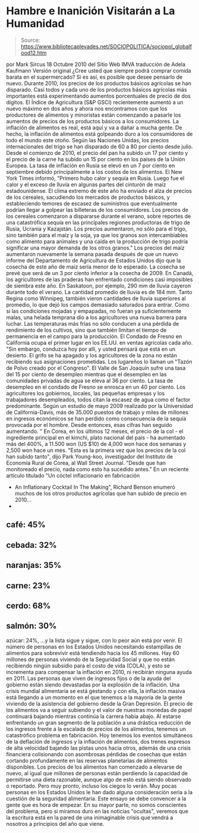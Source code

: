 # Hambre e Inanición Visitarán a La Humanidad

> Source: https://www.bibliotecapleyades.net/SOCIOPOLITICA/sociopol_globalfood12.htm

por Mark Sircus
18 Octubre 2010
del Sitio Web
IMVA
traducción de
Adela Kaufmann
Versión
original
¿Cree usted que siempre podrá comprar comida
barata en el supermercado? Si es así, es posible que desee pensarlo de nuevo.
Durante 2010, los precios de los productos básicos agrícolas se han
disparado. Casi todos y cada uno de los productos básicos agrícolas más
importantes está experimentando aumentos porcentuales de precio de dos
dígitos.
El Índice de Agricultura (S&P GSCI) recientemente aumentó a un nuevo máximo
en dos años y ahora nos encontramos con que los productores de alimentos y
minoristas están comenzando a pasarle los aumentos de precios de los
productos básicos a los consumidores.
La inflación de alimentos es real, está aquí y va a dañar a mucha gente.
De hecho, la inflación de alimentos está golpeando duro a los consumidores
de todo el mundo este otoño. Según las Naciones Unidas, los precios
internacionales del trigo
se han disparado de 60 a 80 por ciento desde julio.
Desde el comienzo de 2010, el precio del pan ha subido un
17 por ciento y el
precio de la carne ha subido un 15 por ciento en los países de la Unión
Europea.
La tasa de inflación en Rusia se elevó en
un 7 por ciento en septiembre
debido principalmente a los costos de los alimentos.
El New York Times
informó,
"Primero hubo calor y sequía en Rusia. Luego fue el calor y el exceso de
lluvia en algunas partes del cinturón de maíz estadounidense. El clima
extremo de este año ha enviado el alza de precios de los cereales,
sacudiendo los mercados de productos básicos, y estableciendo temores de
escasez de suministros que eventualmente podrían llegar a golpear las
billeteras de los consumidores.
Los precios de los cereales comenzaron a dispararse durante el verano, sobre
reportes de una catastrófica sequía en las principales regiones productoras
de trigo de Rusia, Ucrania y Kazajstán. Los precios aumentaron, no sólo para
el trigo, sino también para el maíz y la soja, ya que los granos son
intercambiables como alimento para animales y una caída en la producción de
trigo podría significar una mayor demanda de los otros granos."
Los precios del maíz aumentaron nuevamente la semana pasada después de que
un nuevo informe del Departamento de Agricultura de Estados Unidos
dijo que
la cosecha de este año de maíz sería menor de lo esperado.
La cosecha se prevé que será de un 3 por ciento inferior a la cosecha de
2009. En Canadá, los
agricultores de las praderas han enfrentado condiciones
casi imposibles de siembra este año. En Saskatoon, por ejemplo, 290 mm de
lluvia cayeron durante todo el verano. La cantidad promedio de lluvia es de
184 mm.
Tanto Regina como Winnipeg, también vieron cantidades de lluvia
superiores al promedio, lo que dejó los campos demasiado saturados para
entrar.
Como si las condiciones mojadas y empapadas, no fueran ya suficientemente
malas, una helada temprana dio a los agricultores una nueva barrera para
luchar. Las temperaturas más frías no sólo conducen a una pérdida de
rendimiento de los cultivos, sino que también limitan el tiempo de
permanencia en el campo para la producción.
El Condado de Fresno en California ocupa el primer lugar en los EE.UU. en
ventas agrícolas cada año.
"Sin embargo, conduzca hoy por allí, y usted pensará que está en un desierto.
El grifo se ha apagado y los agricultores de la zona no están recibiendo sus
asignaciones prometidas. Los lugareños lo llaman un "Tazón de Polvo creado
por el Congreso".
El Valle de San Joaquín sufre una tasa del 15 por ciento de desempleo
mientras que el desempleo en las comunidades privadas de agua se eleva al 36
por ciento. La tasa de desempleo en el condado de Fresno se enrosca en un 40
por ciento. Los agricultores los gobiernos, locales, las pequeñas empresas y
los trabajadores desempleados, todos citan la escasez de agua como el factor
predominante.
Según un estudio de mayo 2009 realizado por la Universidad de
California-Davis, más de 35.000 puestos de trabajo y miles de millones en
ingresos económicos se han perdido como consecuencia de la sequía provocada
por el hombre. Desde entonces, esas cifras han seguido aumentando. "
En Corea, en los últimos 12 meses, el precio de la col - el ingrediente
principal en el kimchi, plato nacional del país - ha aumentado más del 400%,
a 11.500 won (US $10) de 4,000 won hace dos semanas y 2,500 won hace un mes.
"Esta es la primera vez que los precios de la col han subido tanto", dijo
Park Young-koo, investigador del Instituto de Economía Rural de Corea, al
Wall Street Journal.
"Desde que han monitoreado el precio, nada como esto ha sucedido antes."
En un reciente artículo titulado "Un cóctel inflacionario en fabricación
- An Inflationary Cocktail In The Making",
Richard Benson enumeró muchos de los otros productos agrícolas que han
subido de precio en 2010...
-
café: 45%
-
cebada: 32%
-
naranjas: 35%
-
carne: 23%
-
cerdo: 68%
-
salmón: 30%
-
azúcar: 24%,
...y la lista sigue y sigue, con lo peor aún está por venir.
El número de personas en los Estados Unidos necesitando estampillas de
alimentos para sobrevivir está tendiendo hacia los 45 millones.
Hay 60 millones de personas viviendo de la Seguridad Social y que no están
recibiendo ningún subsidio para el costo de vida (COLA), y esto se
incrementa para compensar la inflación en 2010, ni recibirán ninguna ayuda
en 2011. Las personas que viven de ingresos fijos o de la ayuda del gobierno
están siendo devastadas por la explosión de la inflación. Una crisis mundial
alimentaria se está gestando y con ella, la inflación masiva está llegando a
un momento en el que tenemos a la mayoría de la gente viviendo de la
asistencia del gobierno desde la Gran Depresión.
El precio de los alimentos va a seguir subiendo y el valor de nuestras
monedas de papel continuará bajando mientras continúa la carrera había abajo.
Al estarse enfrentando un gran segmento de la población a una drástica
reducción de los ingresos frente a la escalada de precios de los alimentos,
tenemos un catastrófico problema en fabricación.
Hoy tenemos los eventos
simultáneos de la
deflación de ingresos y la
inflación de alimentos, dos
trenes expresos de alta velocidad bajando las pistas unos hacia otros,
además de una crisis financiera colisionando con asombrosas pérdidas de
cosechas que están cortando profundamente en las reservas planetarias de
alimentos disponibles.
Los precios de los alimentos han comenzado a elevarse de nuevo, al igual que
millones de personas están perdiendo la capacidad de permitirse una dieta
razonable, aunque algo de esto está siendo observado o reportado. Pero muy
pronto, incluso los ciegos lo verán.
Muy pocas personas en los Estados Unidos le han dado alguna consideración
seria a la cuestión de la seguridad alimentaria. Este ensayo se debe
convencer a la gente que es hora de empezar.
En su mayor parte, no somos conscientes del problema, pero si miramos duro
en las noticias "ocultas", veremos que la escritura está en la pared de una
inimaginable crisis que vendrá a nosotros a principios del año que viene.
